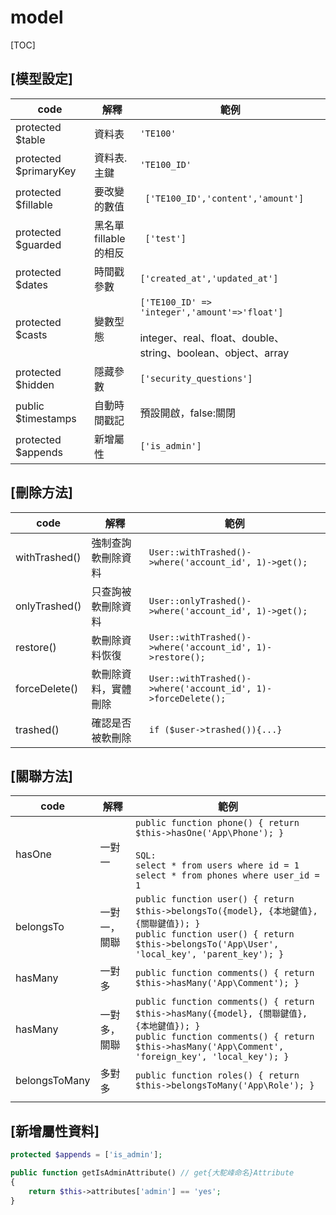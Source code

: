 # model

[TOC]

## [模型設定]

| code                  | 解釋                       | 範例                                                         |
| --------------------- | -------------------------- | ------------------------------------------------------------ |
| protected $table      | 資料表                     | `'TE100'`                                                    |
| protected $primaryKey | 資料表.主鍵                | `'TE100_ID'`                                                 |
| protected $fillable   | 要改變的數值               | ` ['TE100_ID','content','amount']`                           |
| protected $guarded    | 黑名單<br />fillable的相反 | ` ['test']`                                                  |
| protected $dates      | 時間戳參數                 | `['created_at','updated_at']`                                |
| protected $casts      | 變數型態                   | `['TE100_ID' => 'integer','amount'=>'float']`<br /><br />integer、real、float、double、string、boolean、object、array |
| protected $hidden     | 隱藏參數                   | `['security_questions']`                                     |
| public $timestamps    | 自動時間戳記               | 預設開啟，false:關閉                                         |
| protected $appends    | 新增屬性                   | `['is_admin']`                                               |

## [刪除方法]

| code          | 解釋                 | 範例                                                         |
| ------------- | -------------------- | ------------------------------------------------------------ |
| withTrashed() | 強制查詢軟刪除資料   | `User::withTrashed()->where('account_id', 1)->get();`        |
| onlyTrashed() | 只查詢被軟刪除資料   | `User::onlyTrashed()->where('account_id', 1)->get();`        |
| restore()     | 軟刪除資料恢復       | `User::withTrashed()->where('account_id', 1)->restore();`    |
| forceDelete() | 軟刪除資料，實體刪除 | `User::withTrashed()->where('account_id', 1)->forceDelete();` |
| trashed()     | 確認是否被軟刪除     | `if ($user->trashed()){...}`                                 |

## [關聯方法]

| code          | 解釋         | 範例                                                         |
| ------------- | ------------ | ------------------------------------------------------------ |
| hasOne        | 一對一       | `public function phone() { return $this->hasOne('App\Phone'); }`<br /><br />`SQL:`<br />`select * from users where id = 1`<br />`select * from phones where user_id = 1` |
| belongsTo     | 一對一，關聯 | `public function user() { return $this->belongsTo({model}, {本地鍵值}, {關聯鍵值}); }`<br />`public function user() { return $this->belongsTo('App\User', 'local_key', 'parent_key'); }` |
| hasMany       | 一對多       | `public function comments() { return $this->hasMany('App\Comment'); }` |
| hasMany       | 一對多，關聯 | `public function comments() { return $this->hasMany({model}, {關聯鍵值}, {本地鍵值}); }`<br />`public function comments() { return $this->hasMany('App\Comment', 'foreign_key', 'local_key'); }` |
| belongsToMany | 多對多       | `public function roles() { return $this->belongsToMany('App\Role'); }` |
|               |              |                                                              |

## [新增屬性資料]

``` php 
protected $appends = ['is_admin'];

public function getIsAdminAttribute() // get{大駝峰命名}Attribute
{
    return $this->attributes['admin'] == 'yes';
}
```

